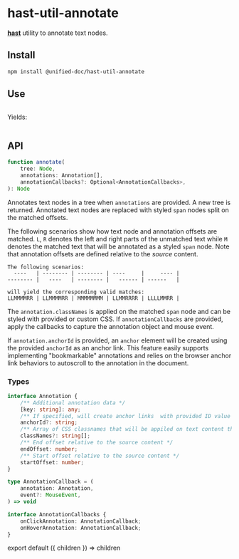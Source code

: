# hast-util-annotate

[**hast**][hast] utility to annotate text nodes.

## Install

```sh
npm install @unified-doc/hast-util-annotate
```

## Use

```js
```

Yields:

```js
```

## API

```ts
function annotate(
	tree: Node,
	annotations: Annotation[],
	annotationCallbacks?: Optional<AnnotationCallbacks>,
): Node
```
Annotates text nodes in a tree when `annotations` are provided.  A new tree is returned.  Annotated text nodes are replaced with styled `span` nodes split on the matched offsets.

The following scenarios show how text node and annotation offsets are matched.  `L`, `R` denotes the left and right parts of the unmatched text while `M` denotes the matched text that will be annotated as a styled `span` node.  Note that annotation offsets are defined relative to the *source* content.

```
The following scenarios:
  ----   | -------- | -------- | ----     |     ---- |
-------- |   ----   | -------- |   ------ | ------   |

will yield the corresponding valid matches:
LLMMMMRR | LLMMMMRR | MMMMMMMM | LLMMRRRR | LLLLMMRR |
```

The `annotation.classNames` is applied on the matched `span` node and can be styled with provided or custom CSS.  If `annotationCallbacks` are provided, apply the callbacks to capture the annotation object and mouse event.

If `annotation.anchorId` is provided, an `anchor` element will be created using the provided `anchorId` as an anchor link.  This feature easily supports implementing "bookmarkable" annotations and relies on the browser anchor link behaviors to autoscroll to the annotation in the document.

### Types

```ts
interface Annotation {
	/** Additional annotation data */
	[key: string]: any;
	/** If specified, will create anchor links  with provided ID value */
	anchorId?: string;
	/** Array of CSS classnames that will be appiled on text content that matches the annotation offsets */
	classNames?: string[];
	/** End offset relative to the source content */
	endOffset: number;
	/** Start offset relative to the source content */
	startOffset: number;
}

type AnnotationCallback = (
	annotation: Annotation,
	event?: MouseEvent,
) => void

interface AnnotationCallbacks {
	onClickAnnotation: AnnotationCallback;
	onHoverAnnotation: AnnotationCallback;
}
```

<!-- Definition -->
[hast]: https://github.com/syntax-tree/hast

<!-- Unfortunate hack to make importing gatsby in mdx work... -->
export default ({ children }) => children
